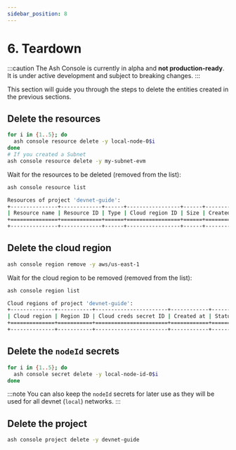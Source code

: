 ```yaml
---
sidebar_position: 8
---
```


# 6. Teardown

:::caution
The Ash Console is currently in alpha and **not production-ready**. It is under active development and subject to breaking changes.
:::

This section will guide you through the steps to delete the entities created in the previous sections.

## Delete the resources

```bash title="Command"
for i in {1..5}; do
  ash console resource delete -y local-node-0$i
done
# If you created a Subnet
ash console resource delete -y my-subnet-evm
```

Wait for the resources to be deleted (removed from the list):

```bash title="Command"
ash console resource list
```

```bash title="Output"
Resources of project 'devnet-guide':
+---------------+-------------+------+-----------------+------+------------+--------+-------------------+
| Resource name | Resource ID | Type | Cloud region ID | Size | Created at | Status | Resource specific |
+===============+=============+======+=================+======+============+========+===================+
+---------------+-------------+------+-----------------+------+------------+--------+-------------------+
```

## Delete the cloud region

```bash title="Command"
ash console region remove -y aws/us-east-1
```

Wait for the cloud region to be removed (removed from the list):

```bash title="Command"
ash console region list
```

```bash title="Output"
Cloud regions of project 'devnet-guide':
+--------------+-----------+-----------------------+------------+--------+
| Cloud region | Region ID | Cloud creds secret ID | Created at | Status |
+==============+===========+=======================+============+========+
+--------------+-----------+-----------------------+------------+--------+
```

## Delete the `nodeId` secrets

```bash title="Command"
for i in {1..5}; do
  ash console secret delete -y local-node-id-0$i
done
```

:::note
You can also keep the `nodeId` secrets for later use as they will be used for all devnet (`local`) networks.
:::

## Delete the project

```bash title="Command"
ash console project delete -y devnet-guide
```
